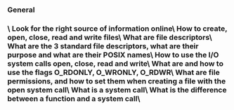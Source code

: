 <h3>General<h3>\
Look for the right source of information online\
How to create, open, close, read and write files\
What are file descriptors\
What are the 3 standard file descriptors, what are their purpose and what are their POSIX names\
How to use the I/O system calls open, close, read and write\
What are and how to use the flags O_RDONLY, O_WRONLY, O_RDWR\
What are file permissions, and how to set them when creating a file with the open system call\
What is a system call\
What is the difference between a function and a system call\

